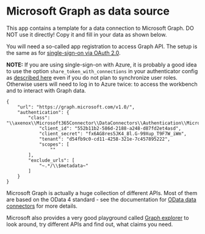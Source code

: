 # Microsoft Graph as data source

This app contains a template for a data connection to Microsoft Graph. DO NOT use it directly! Copy it and fill in your data as shown below.

You will need a so-called app registration to access Graph API. The setup is the same as for [single-sign-on via OAuth 2.0](Single-Sign-On_with_Azure_via_OAuth.md). 

**NOTE:** If you are using single-sign-on with Azure, it is probably a good idea to use the option `share_token_with_connections` in your authenticator config as [described here](Synchronizing_roles_via_Graph_API.md) even if you do not plan to synchronize user roles. Otherwise users will need to log in to Azure twice: to access the workbench and to interact with Graph data.

```
{
	"url": "https://graph.microsoft.com/v1.0/",
	"authentication": {
		"class": "\\axenox\\Microsoft365Connector\\DataConnectors\\Authentication\\MicrosoftOAuth2",
			"client_id": "552b11b2-586d-2188-a248-d87fd2et4asd",
			"client_secret": "fx6AG8res5JK4_8l.G-99Xup_T9F7W_iWm",
			"tenant": "d54fb9c0-cd11-4258-321e-7c457895222",
			"scopes": [
				""
		],
		"exclude_urls": [
			"~.*/\\$metadata~"
		]
	}
}
```

Microsoft Graph is actually a huge collection of different APIs. Most of them are based on the OData 4 standard - see the documentation for [OData data connectors](https://github.com/ExFace/UrlDataConnector/blob/master/Docs/OData/index.md) for more details.

Microsoft also provides a very good playground called [Graph explorer](https://developer.microsoft.com/en-us/graph/graph-explorer) to look around, try different APIs and find out, what claims you need.